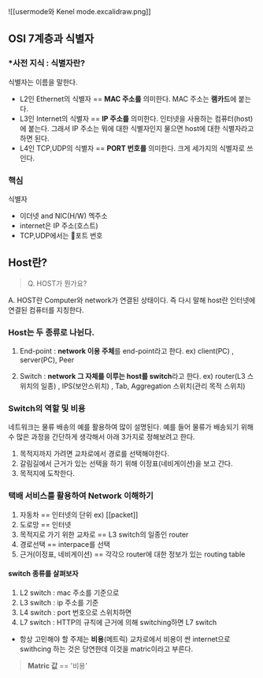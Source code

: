 ![[usermode와 Kenel mode.excalidraw.png]]

## OSI 7계층과 식별자
### *사전 지식 : 식별자란? 
식별자는 이름을 말한다. 

- L2인 Ethernet의 식별자 ==  **MAC 주소를** 의미한다. MAC 주소는 **램카드**에 붙는다. 
- L3인 Internet의 식별자 == **IP 주소를** 의미한다. 인터넷을 사용하는 컴퓨터(host)에 붙는다. 그래서 IP 주소는 뭐에 대한 식별자인지 물으면 host에 대한 식별자라고 하면 된다.
- L4인 TCP,UDP의 식별자 ==  **PORT 번호를** 의미한다. 크게 세가지의 식별자로 쓰인다.

### 핵심
식별자  
- 이더넷 and NIC(H/W) 멕주소 
- internet은 IP 주소(호스트)
- TCP,UDP에서는 포트 번호


## Host란? 
> Q. HOST가 뭔가요?

A. HOST란 Computer와 network가 연결된 상태이다. 즉 다시 말해 host란 인터넷에 연결된 컴퓨터를 지칭한다.

### Host는 두 종류로 나뉜다. 
1. End-point : **network 이용 주체**를 end-point라고 한다. 
ex) client(PC) , server(PC), Peer

2. Switch : **network 그 자체를 이루는 host를 switch**라고 한다. 
ex) router(L3 스위치의 일종) , IPS(보안스위치) , Tab, Aggregation 스위치(관리 목적 스위치)


### Switch의 역할 및 비용
네트워크는 물류 배송의 예를 활용하여 많이 설명된다. 예를 들어 물류가 배송되기 위해 수 많은 과정을 간단하게 생각해서 아래 3가지로 정해보려고 한다.  

1. 목적지까지 가려면 교차로에서 경로를 선택해야한다. 
2. 갈림길에서 근거가 있는 선택을 하기 위해 이정표(네비게이션)을 보고 간다. 
3. 목적지에 도착한다. 

### 택배 서비스를 활용하여 Network 이해하기 
1. 자동차 == 인터넷의 단위 ex) [[packet]]
2. 도로망 == 인터넷
3. 목적지로 가기 위한 교차로 ==  L3 switch의 일종인 router 
4. 경로선택 == interpace를 선택 
5. 근거(이정표, 네비게이션) == 각각으 router에 대한 정보가 있는 routing table

#### switch 종류를 살펴보자 
1. L2 switch : mac 주소를 기준으로 
2. L3 switch : ip 주소를 기준
3. L4 switch : port 번호으로 스위치하면 
4. L7 switch : HTTP의 규칙에 근거에 의해 switching하면 L7 switch

- 항상 고민해야 할 주제는 **비용**(메트릭)
교차로에서 비용이 싼 internet으로 swithcing 하는 것은 당연한데 이것을 matric이라고 부른다. 
> **Matric 값** == '비용'





 
